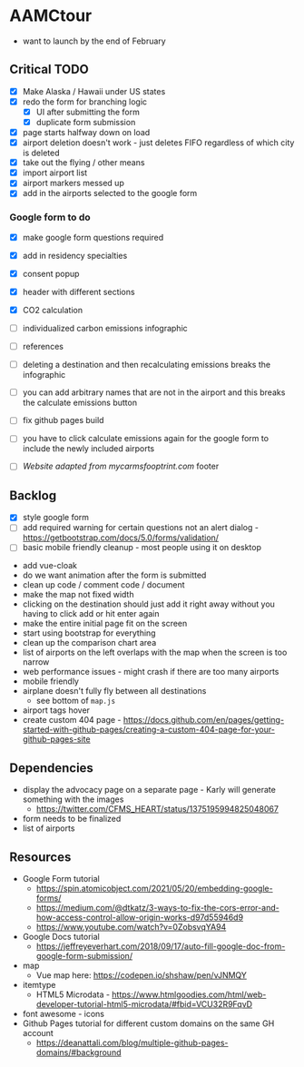 # AAMCtour

- want to launch by the end of February

## Critical TODO
- [x] Make Alaska / Hawaii under US states
- [x] redo the form for branching logic
  - [x] UI after submitting the form
  - [x] duplicate form submission
- [x] page starts halfway down on load
- [x] airport deletion doesn't work - just deletes FIFO regardless of which city is deleted
- [x] take out the flying / other means
- [x] import airport list
- [x] airport markers messed up
- [x] add in the airports selected to the google form

### Google form to do
- [x] make google form questions required
- [x] add in residency specialties

- [x] consent popup
- [x] header with different sections
- [x] CO2 calculation
- [ ] individualized carbon emissions infographic
- [ ] references
- [ ] deleting a destination and then recalculating emissions breaks the infographic
- [ ] you can add arbitrary names that are not in the airport and this breaks the calculate emissions button
- [ ] fix github pages build
- [ ] you have to click calculate emissions again for the google form to include the newly included airports
- [ ] *Website adapted from mycarmsfooptrint.com* footer

## Backlog
- [x] style google form
- [ ] add required warning for certain questions not an alert dialog - https://getbootstrap.com/docs/5.0/forms/validation/
- [ ] basic mobile friendly cleanup - most people using it on desktop
- add vue-cloak
- do we want animation after the form is submitted
- clean up code / comment code / document
- make the map not fixed width
- clicking on the destination should just add it right away without you having to click add or hit enter again
- make the entire initial page fit on the screen
- start using bootstrap for everything
- clean up the comparison chart area
- list of airports on the left overlaps with the map when the screen is too narrow
- web performance issues - might crash if there are too many airports
- mobile friendly
- airplane doesn't fully fly between all destinations
  - see bottom of `map.js`
- airport tags hover
- create custom 404 page - https://docs.github.com/en/pages/getting-started-with-github-pages/creating-a-custom-404-page-for-your-github-pages-site

## Dependencies
- display the advocacy page on a separate page - Karly will generate something with the images
  - https://twitter.com/CFMS_HEART/status/1375195994825048067
- form needs to be finalized
- list of airports

## Resources
- Google Form tutorial
  - https://spin.atomicobject.com/2021/05/20/embedding-google-forms/
  - https://medium.com/@dtkatz/3-ways-to-fix-the-cors-error-and-how-access-control-allow-origin-works-d97d55946d9
  - https://www.youtube.com/watch?v=0ZobsvqYA94
- Google Docs tutorial
  - https://jeffreyeverhart.com/2018/09/17/auto-fill-google-doc-from-google-form-submission/
- map
    - Vue map here: https://codepen.io/shshaw/pen/vJNMQY
- itemtype
    - HTML5 Microdata - https://www.htmlgoodies.com/html/web-developer-tutorial-html5-microdata/#fbid=VCU32R9FqvD
- font awesome - icons
- Github Pages tutorial for different custom domains on the same GH account
  - https://deanattali.com/blog/multiple-github-pages-domains/#background